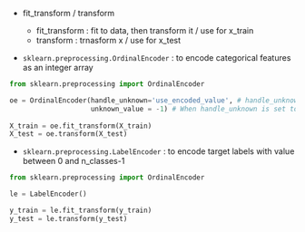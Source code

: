 

- fit_transform / transform
  - fit_transform : fit to data, then transform it / use for x_train
  - transform : trnasform x / use for x_test


- `sklearn.preprocessing.OrdinalEncoder` :  to encode categorical features as an integer array
```Python
from sklearn.preprocessing import OrdinalEncoder

oe = OrdinalEncoder(handle_unknown='use_encoded_value', # handle_unknown{‘error’, ‘use_encoded_value’}, default=’error’
                    unknown_value = -1) # When handle_unknown is set to ‘use_encoded_value’, this parameter is required
                    
X_train = oe.fit_transform(X_train)
X_test = oe.transform(X_test)
```

- `sklearn.preprocessing.LabelEncoder` : to encode target labels with value between 0 and n_classes-1
```Python
from sklearn.preprocessing import OrdinalEncoder

le = LabelEncoder()

y_train = le.fit_transform(y_train)
y_test = le.transform(y_test)
```
